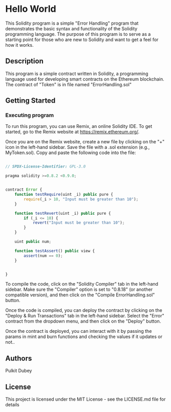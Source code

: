 # Hello World

This Solidity program is a simple "Error Handling" program that demonstrates the basic syntax and functionality of the Solidity programming language. The purpose of this program is to serve as a starting point for those who are new to Solidity and want to get a feel for how it works.

## Description

This program is a simple contract written in Solidity, a programming language used for developing smart contracts on the Ethereum blockchain. The contract of "Token" is in file named "ErrorHandling.sol"


## Getting Started

### Executing program

To run this program, you can use Remix, an online Solidity IDE. To get started, go to the Remix website at https://remix.ethereum.org/.

Once you are on the Remix website, create a new file by clicking on the "+" icon in the left-hand sidebar. Save the file with a .sol extension (e.g., MyToken.sol). Copy and paste the following code into the file:

```javascript

// SPDX-License-Identifier: GPL-3.0

pragma solidity >=0.8.2 <0.9.0;


contract Error {
    function testRequire(uint _i) public pure {
        require(_i > 10, "Input must be greater than 10");
    }

    function testRevert(uint _i) public pure {
        if (_i <= 10) {
            revert("Input must be greater than 10");
        }
    }

    uint public num;

    function testAssert() public view {
        assert(num == 0);
    }


}


```

To compile the code, click on the "Solidity Compiler" tab in the left-hand sidebar. Make sure the "Compiler" option is set to "0.8.18" (or another compatible version), and then click on the "Compile ErrorHandling.sol" button.

Once the code is compiled, you can deploy the contract by clicking on the "Deploy & Run Transactions" tab in the left-hand sidebar. Select the "Error" contract from the dropdown menu, and then click on the "Deploy" button.

Once the contract is deployed, you can interact with it by passing the params in mint and burn functions and checking the values if it updates or not..

## Authors

Pulkit Dubey 

## License

This project is licensed under the MIT License - see the LICENSE.md file for details
